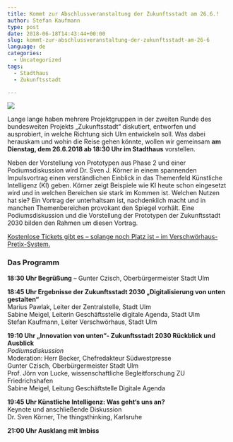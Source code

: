 ```yaml
---
title: Kommt zur Abschlussveranstaltung der Zukunftsstadt am 26.6.!
author: Stefan Kaufmann
type: post
date: 2018-06-18T14:43:44+00:00
slug: kommt-zur-abschlussveranstaltung-der-zukunftsstadt-am-26-6
language: de
categories:
  - Uncategorized
tags:
  - Stadthaus
  - Zukunftsstadt

---
```

![](/wp-content/uploads/2018/06/zukunftsstadt_abschlussveranstaltung.jpg)

Lange lange haben mehrere Projektgruppen in der zweiten Runde des bundesweiten Projekts „Zukunftsstadt“ diskutiert, entworfen und ausprobiert, in welche Richtung sich Ulm entwickeln soll. Was dabei herauskam und wohin die Reise gehen könnte, wollen wir gemeinsam **am Dienstag, dem 26.6.2018 ab 18:30 Uhr im Stadthaus** vorstellen.

Neben der Vorstellung von Prototypen aus Phase 2 und einer Podiumsdiskussion wird Dr. Sven J. Körner in einem spannenden Impulsvortrag einen verständlichen Einblick in das Themenfeld Künstliche Intelligenz (KI) geben. Körner zeigt Beispiele wie KI heute schon eingesetzt wird und in welchen Bereichen sie stark im Kommen ist. Welchen Nutzen hat sie? Ein Vortrag der unterhaltsam ist, nachdenklich macht und in manchen Themenbereichen provokant den Spiegel vorhält. Eine Podiumsdiskussion und die Vorstellung der Prototypen der Zukunftsstadt 2030 bilden den Rahmen um diesen Vortrag.

[Kostenlose Tickets gibt es – solange noch Platz ist – im Verschwörhaus-Pretix-System.][1]

<!--more-->

### Das Programm

**18:30 Uhr Begrüßung** – Gunter Czisch, Oberbürgermeister Stadt Ulm  

**18:45 Uhr Ergebnisse der Zukunftsstadt 2030 &#8222;Digitalisierung von unten gestalten&#8220;**  
Marius Pawlak, Leiter der Zentralstelle, Stadt Ulm  
Sabine Meigel, Leiterin Geschäftsstelle digitale Agenda, Stadt Ulm  
Stefan Kaufmann, Leiter Verschwörhaus, Stadt Ulm

**19:10 Uhr &#8222;Innovation von unten&#8220;- Zukunftsstadt 2030 Rückblick und Ausblick**  
_Podiumsdiskussion_  
Moderation: Herr Becker, Chefredakteur Südwestpresse  
Gunter Czisch, Oberbürgermeister Stadt Ulm  
Prof. Jörn von Lucke, wissenschaftliche Begleitforschung ZU Friedrichshafen  
Sabine Meigel, Leitung Geschäftstelle Digitale Agenda

**19:45 Uhr Künstliche Intelligenz: Was geht‘s uns an?**  
Keynote und anschließende Diskussion  
Dr. Sven Körner, The thingsthinking, Karlsruhe

**21:00 Uhr Ausklang mit Imbiss**

 [1]: https://tickets.verschwoerhaus.de/ulm/zstab/
